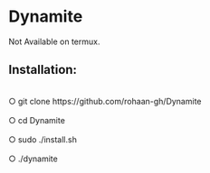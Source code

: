 # Dynamite
Not Available on termux. 
## Installation:
<br />
○ git clone https://github.com/rohaan-gh/Dynamite
<br />
<br />
○ cd Dynamite
<br />
<br /> 
○ sudo ./install.sh
<br /> 
<br />
○ ./dynamite
